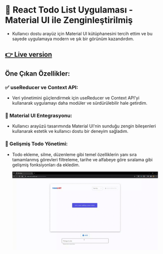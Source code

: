 # 🚀 React Todo List Uygulaması - Material UI ile Zenginleştirilmiş
* Kullanıcı dostu arayüz için Material UI kütüphanesini tercih ettim ve bu sayede uygulamaya modern ve şık bir görünüm kazandırdım.
## <a href="https://todo-list-b.netlify.app/">👉 Live version </a>

## Öne Çıkan Özellikler:
### ✅ useReducer ve Context API: 
 * Veri yönetimini güçlendirmek için useReducer ve Context API'yi kullanarak uygulamayı daha modüler ve sürdürülebilir hale getirdim.
### 🎨 Material UI Entegrasyonu: 
 * Kullanıcı arayüzü tasarımında Material UI'nin sunduğu zengin bileşenleri kullanarak estetik ve kullanıcı dostu bir deneyim sağladım.
### 📝 Gelişmiş Todo Yönetimi:
 * Todo ekleme, silme, düzenleme gibi temel özelliklerin yanı sıra tamamlanmış görevleri filtreleme, tarihe ve alfabeye göre sıralama gibi gelişmiş fonksiyonları da ekledim.

   ![GIF Açıklaması](todolist-Trim.gif)
